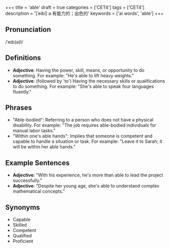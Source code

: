 +++
title = 'able'
draft = true
categories = ['CET4']
tags = ['CET4']
description = '[ˈeibl] a.有能力的；出色的'
keywords = ['ai words', 'able']
+++

## Pronunciation
/ˈeɪb(ə)l/

## Definitions
- **Adjective**: Having the power, skill, means, or opportunity to do something. For example: "He's able to lift heavy weights."
- **Adjective**: (followed by 'to') Having the necessary skills or qualifications to do something. For example: "She's able to speak four languages fluently."

## Phrases
- "Able-bodied": Referring to a person who does not have a physical disability. For example: "The job requires able-bodied individuals for manual labor tasks."
- "Within one's able hands": Implies that someone is competent and capable to handle a situation or task. For example: "Leave it to Sarah; it will be within her able hands."

## Example Sentences
- **Adjective**: "With his experience, he's more than able to lead the project successfully."
- **Adjective**: "Despite her young age, she's able to understand complex mathematical concepts."

## Synonyms
- Capable
- Skilled
- Competent
- Qualified
- Proficient
